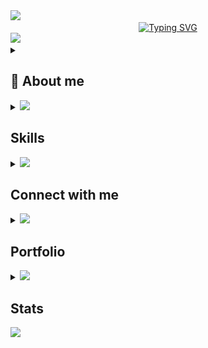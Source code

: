 <img src="https://user-images.githubusercontent.com/73097560/115834477-dbab4500-a447-11eb-908a-139a6edaec5c.gif">

<div align="center">
  <a href="https://git.io/typing-svg">
    <img src="https://readme-typing-svg.demolab.com?font=Fira+Code&weight=500&size=22&pause=1000&color=A901DB&center=true&vCenter=true&random=false&width=524&lines=%E2%8A%B9+Welcome+to+my+profile!+%E2%8A%B9+" alt="Typing SVG">
  </a>
</div>

<img src="https://user-images.githubusercontent.com/73097560/115834477-dbab4500-a447-11eb-908a-139a6edaec5c.gif">


<details> 
  <summary><h2>💫 About me</h2></summary>
    <div>
      Fascinado pelo poder e versatilidade do Python, iniciei minha jornada na programação através do Arduino e da robótica. Inspirado pelo potencial da linguagem, mergulhei no universo do Python, dedicando-me a aprender seus fundamentos e explorar suas diversas aplicações.
      <summary><h3>Minhas paixões:</h3></summary>
        <strong>Desenvolvimento de software:</strong> Criar programas que solucionam problemas, automatizam tarefas e facilitam a vida das pessoas me traz grande satisfação.
        </br>
        </br>
        <strong>Automação:</strong> Encontro grande prazer em automatizar tarefas repetitivas, otimizando processos e liberando tempo para atividades mais criativas.      
      <summary><h3>Aprendizado contínuo:</h3></summary>
        Minha jornada de aprendizado em Python tem sido enriquecedora e desafiadora. Dediquei-me a estudar tutoriais online, participar de cursos e workshops e desenvolver projetos pessoais para aprimorar minhas habilidades.
      <summary><h3>Objetivos ambiciosos:</h3></summary>
        <summary>Domínio do Python:</summary> Aspiro me tornar um programador Python proficiente e versátil, capaz de desenvolver soluções inovadoras e eficientes.
        </br>
        <summary>Contribuição à comunidade:</summary> Acredito na importância de compartilhar conhecimento e colaborar em projetos open-source, contribuindo para o crescimento da comunidade Python.
        </br>
        <summary>Impacto positivo:</summary> Pretendo utilizar minhas habilidades em Python para causar um impacto positivo no mundo, solucionando problemas e criando ferramentas úteis.
      <summary><h3>Habilidades complementares:</h3></summary>
        Forte capacidade de resolução de problemas e pensamento crítico.
        </br>
        </br>
        Excelentes habilidades de comunicação e interpessoais.
        </br>
        </br>
        Paixão por aprender e se adaptar a novas tecnologias.
        </br>
        </br>
        Dedicação e persistência para superar desafios e alcançar meus objetivos.
      <summary><h3>Dedicação e entusiasmo:</h3></summary>
        Sou um entusiasta dedicado, sempre buscando aprender e crescer na área da programação. Acredito que a tecnologia e a programação são ferramentas poderosas que podem transformar o mundo, e estou ansioso para fazer parte dessa jornada.
      <summary><h3>Confiança e disponibilidade:</h3></summary>
        Estou confiante de que minhas habilidades e meu entusiasmo me tornarão um ativo valioso para qualquer equipe. Se você busca um programador Python dedicado e apaixonado, por favor, entre em contato.
    </div>
</details>



<!-- Skills -->
<details> 
  <summary>
    <img src="https://media2.giphy.com/media/QssGEmpkyEOhBCb7e1/giphy.gif?cid=ecf05e47a0n3gi1bfqntqmob8g9aid1oyj2wr3ds3mg700bl&rid=giphy.gif" width ="25">
    <h2>Skills</h2>
  </summary>
     <div>
      <!-- Programming Languages -->
      <summary><h3>Programming Languages</h3></summary>
        <div align="left">
          <img src="https://cdn.jsdelivr.net/gh/devicons/devicon/icons/python/python-original.svg" height="40" alt="python logo"  />
          <img width="12" />
          <img src="https://cdn.jsdelivr.net/gh/devicons/devicon/icons/javascript/javascript-original.svg" height="40" alt="javascript logo"  />
          <img width="12" />
          <img src="https://cdn.jsdelivr.net/gh/devicons/devicon/icons/html5/html5-original.svg" height="40" alt="html5 logo"  />
          <img width="12" />
          <img src="https://cdn.jsdelivr.net/gh/devicons/devicon/icons/css3/css3-original.svg" height="40" alt="css3 logo"  />
          <img width="12" />
          <img src="https://cdn.jsdelivr.net/gh/devicons/devicon/icons/arduino/arduino-original.svg" height="40" alt="arduino logo"  />
        </div>
      <!-- Tools & Frameworks -->
      <summary><h3>Tools & Frameworks</h3></summary>
        <div align="left">
          <img src="https://cdn.jsdelivr.net/gh/devicons/devicon/icons/pycharm/pycharm-original.svg" height="40" alt="pycharm logo"  />
          <img width="12" />
          <img src="https://cdn.jsdelivr.net/gh/devicons/devicon/icons/vscode/vscode-original.svg" height="40" alt="vscode logo"  />
          <img width="12" />
          <img src="https://cdn.jsdelivr.net/gh/devicons/devicon/icons/anaconda/anaconda-original.svg" height="40" alt="anaconda logo"  />
          <img width="12" />
          <img src="https://cdn.jsdelivr.net/gh/devicons/devicon/icons/jupyter/jupyter-original.svg" height="40" alt="jupyter logo"  />
        </div>
      <!-- Libraries -->
      <summary><h3>Libraries</h3></summary>
        <div align="left">
          <img src="https://cdn.jsdelivr.net/gh/devicons/devicon/icons/pandas/pandas-original.svg" height="40" alt="pandas logo"  />
          <img width="12" />
          <img src="https://cdn.jsdelivr.net/gh/devicons/devicon/icons/selenium/selenium-original.svg" height="40" alt="selenium logo"  />
        </div>
     </div>
</details>



<!-- Connect -->
<details> 
  <summary>
    <img src='https://github.com/user-attachments/assets/18de3bf8-19c3-42b3-9275-28dab2b71438' width ="35" />
    <h2>Connect with me</h2>
  </summary>
     <div>
          <!-- Email -->
          <a href = "mailto:rafaelvenet@gmail.com"><img loading="lazy" src="https://img.shields.io/badge/-Email-000?style=for-the-badge&logo=microsoft-outlook&logoColor=A901DB&&color:FFF"></a>
          <!-- LinkedIn -->
          <a href="https://www.linkedin.com/in/rafael-peral-83438a278/" target="_blank"><img loading="lazy" src="https://img.shields.io/badge/-LinkedIn-000?style=for-the-badge&logo=linkedin&logoColor=A901DB&&color:FFF"></a>   
          <!-- Instagram -->
          <a href="https://www.instagram.com/rafaelvenet/" target="_blank"><img loading="lazy" src="https://img.shields.io/badge/-Instagram-000?style=for-the-badge&logo=instagram&logoColor=A901DB&&color:FFF"></a>
          <!-- Connect -->
          <a href="https://t.me/RafaelPeral" target="_blank"><img loading="lazy" src="https://img.shields.io/badge/-Telegram-000?style=for-the-badge&logo=instagram&logoColor=A901DB&&color:FFF"></a>
     </div>
</details>



<!-- Portfolio -->
<details> 
  <summary>
    <img src="https://media4.giphy.com/media/SHjOSDkKZ18qOHA5B5/giphy.gif?cid=ecf05e472dn9ibwtf9czm1rfs7icyz2avlb8pph666unq8pj&ep=v1_stickers_search&rid=giphy.gif" width ="35">
    <h2>Portfolio</h2>
  </summary>
     <div>
     </div>
</details>



<!-- Stats -->
<details> 
  <summary>
    <img src="https://media.giphy.com/media/iY8CRBdQXODJSCERIr/giphy.gif" width="35">
    <h2>Stats</h2>
  </summary>
  <!-- GitHub Stats -->
  <div align="center">
    <img src="https://github-readme-stats.vercel.app/api?username=RafaelPeral&hide_title=false&hide_rank=false&show_icons=true&include_all_commits=true&count_private=true&disable_animations=false&theme=midnight-purple&locale=en&hide_border=false&order=1" height="150" alt="stats graph"  />
    <img src="https://streak-stats.demolab.com?user=RafaelPeral&locale=en&mode=daily&theme=midnight-purple&hide_border=false&border_radius=5&order=3" height="150" alt="streak graph"  />
    <img src="https://github-readme-stats.vercel.app/api/top-langs?username=RafaelPeral&locale=en&hide_title=false&layout=compact&card_width=320&langs_count=5&theme=midnight-purple&hide_border=false&order=2" height="150" alt="languages graph"  />
  </div>

  <!-- Cobrinha -->
  <picture align="center">
    <source media="(prefers-color-scheme: dark)" srcset="https://raw.githubusercontent.com/RafaelPeral/RafaelPeral/output/github-contribution-grid-snake-dark.svg">
    <source media="(prefers-color-scheme: dark)" srcset="https://raw.githubusercontent.com/RafaelPeral/RafaelPeral/output/github-contribution-grid-snake-dark.svg">
    <img align="center" alt="github contribution grid snake animation" src="https://raw.githubusercontent.com/RafaelPeral/RafaelPeral/output/github-contribution-grid-snake.svg">
  </picture>
</details>

<img src="https://user-images.githubusercontent.com/73097560/115834477-dbab4500-a447-11eb-908a-139a6edaec5c.gif">
